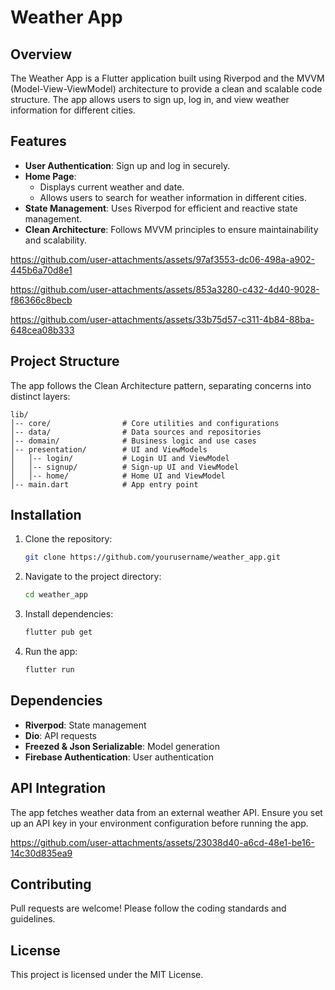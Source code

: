 # Weather App

## Overview
The Weather App is a Flutter application built using Riverpod and the MVVM (Model-View-ViewModel) architecture to provide a clean and scalable code structure. The app allows users to sign up, log in, and view weather information for different cities.

## Features
- **User Authentication**: Sign up and log in securely.
- **Home Page**:
  - Displays current weather and date.
  - Allows users to search for weather information in different cities.
- **State Management**: Uses Riverpod for efficient and reactive state management.
- **Clean Architecture**: Follows MVVM principles to ensure maintainability and scalability.


https://github.com/user-attachments/assets/97af3553-dc06-498a-a902-445b6a70d8e1

https://github.com/user-attachments/assets/853a3280-c432-4d40-9028-f86366c8becb


https://github.com/user-attachments/assets/33b75d57-c311-4b84-88ba-648cea08b333


## Project Structure
The app follows the Clean Architecture pattern, separating concerns into distinct layers:

```
lib/
│-- core/                # Core utilities and configurations
│-- data/                # Data sources and repositories
│-- domain/              # Business logic and use cases
│-- presentation/        # UI and ViewModels
│   │-- login/           # Login UI and ViewModel
│   │-- signup/          # Sign-up UI and ViewModel
│   │-- home/            # Home UI and ViewModel
│-- main.dart            # App entry point
```

## Installation
1. Clone the repository:
   ```sh
   git clone https://github.com/yourusername/weather_app.git
   ```
2. Navigate to the project directory:
   ```sh
   cd weather_app
   ```
3. Install dependencies:
   ```sh
   flutter pub get


   ```
4. Run the app:
   ```sh
   flutter run
   ```

## Dependencies
- **Riverpod**: State management
- **Dio**: API requests
- **Freezed & Json Serializable**: Model generation
- **Firebase Authentication**: User authentication

## API Integration
The app fetches weather data from an external weather API. Ensure you set up an API key in your environment configuration before running the app.


https://github.com/user-attachments/assets/23038d40-a6cd-48e1-be16-14c30d835ea9


## Contributing
Pull requests are welcome! Please follow the coding standards and guidelines.

## License
This project is licensed under the MIT License.
